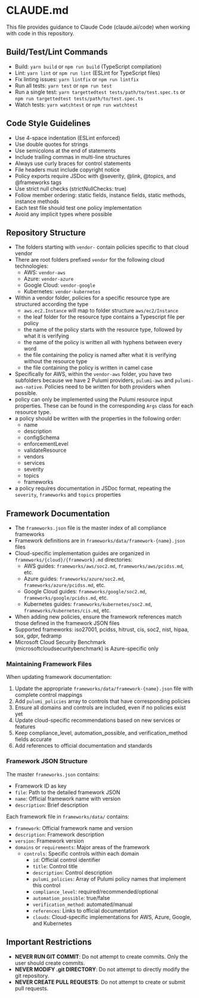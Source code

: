 # CLAUDE.md

This file provides guidance to Claude Code (claude.ai/code) when working with code in this repository.

## Build/Test/Lint Commands

- Build: `yarn build` or `npm run build` (TypeScript compilation)
- Lint: `yarn lint` or `npm run lint` (ESLint for TypeScript files)
- Fix linting issues: `yarn lintfix` or `npm run lintfix`
- Run all tests: `yarn test` or `npm run test`
- Run a single test: `yarn targettedtest tests/path/to/test.spec.ts` or `npm run targettedtest tests/path/to/test.spec.ts`
- Watch tests: `yarn watchtest` or `npm run watchtest`

## Code Style Guidelines

- Use 4-space indentation (ESLint enforced)
- Use double quotes for strings
- Use semicolons at the end of statements
- Include trailing commas in multi-line structures
- Always use curly braces for control statements
- File headers must include copyright notice
- Policy exports require JSDoc with @severity, @link, @topics, and @frameworks tags
- Use strict null checks (strictNullChecks: true)
- Follow member ordering: static fields, instance fields, static methods, instance methods
- Each test file should test one policy implementation
- Avoid any implicit types where possible

## Repository Structure

- The folders starting with `vendor-` contain policies specific to that cloud vendor
- There are root folders prefixed `vendor` for the following cloud technologies:
  - AWS: `vendor-aws`
  - Azure: `vendor-azure`
  - Google Cloud: `vendor-google`
  - Kubernetes: `vendor-kubernetes`
- Within a vendor folder, policies for a specific resource type are structured according the type
  - `aws.ec2.Instance` will map to folder structure `aws/ec2/Instance`
  - the leaf folder for the resource type contains a Typescript file per policy
  - the name of the policy starts with the resource type, followed by what it is verifying
  - the name of the policy is written all with hyphens between every word
  - the file containing the policy is named after what it is verifying without the resource type
  - the file containing the policy is written in camel case
- Specifically for AWS, within the `vendor-aws` folder, you have two subfolders because we have 2
  Pulumi providers, `pulumi-aws` and `pulumi-aws-native`. Policies need to be written for both
  providers when possible.
- policy can only be implemented using the Pulumi resource input properties. These can be found
  in the corresponding `Args` class for each resource type.
- a policy should be written with the properties in the following order:
  - name
  - description
  - configSchema
  - enforcementLevel
  - validateResource
  - vendors
  - services
  - severity
  - topics
  - frameworks
- a policy requires documentation in JSDoc format, repeating the `severity`, `frameworks` and `topics` properties

## Framework Documentation

- The `frameworks.json` file is the master index of all compliance frameworks
- Framework definitions are in `frameworks/data/framework-{name}.json` files
- Cloud-specific implementation guides are organized in `frameworks/{cloud}/{framework}.md` directories:
  - AWS guides: `frameworks/aws/soc2.md`, `frameworks/aws/pcidss.md`, etc.
  - Azure guides: `frameworks/azure/soc2.md`, `frameworks/azure/pcidss.md`, etc.
  - Google Cloud guides: `frameworks/google/soc2.md`, `frameworks/google/pcidss.md`, etc.
  - Kubernetes guides: `frameworks/kubernetes/soc2.md`, `frameworks/kubernetes/cis.md`, etc.
- When adding new policies, ensure the framework references match those defined in the framework JSON files
- Supported frameworks: iso27001, pcidss, hitrust, cis, soc2, nist, hipaa, sox, gdpr, fedramp
- Microsoft Cloud Security Benchmark (microsoftcloudsecuritybenchmark) is Azure-specific only

### Maintaining Framework Files

When updating framework documentation:
1. Update the appropriate `frameworks/data/framework-{name}.json` file with complete control mappings
2. Add `pulumi_policies` array to controls that have corresponding policies
3. Ensure all domains and controls are included, even if no policies exist yet
4. Update cloud-specific recommendations based on new services or features
5. Keep compliance_level, automation_possible, and verification_method fields accurate
6. Add references to official documentation and standards

### Framework JSON Structure

The master `frameworks.json` contains:
- Framework ID as key
- `file`: Path to the detailed framework JSON
- `name`: Official framework name with version
- `description`: Brief description

Each framework file in `frameworks/data/` contains:
- `framework`: Official framework name and version
- `description`: Framework description
- `version`: Framework version
- `domains` or `requirements`: Major areas of the framework
  - `controls`: Specific controls within each domain
    - `id`: Official control identifier
    - `title`: Control title
    - `description`: Control description
    - `pulumi_policies`: Array of Pulumi policy names that implement this control
    - `compliance_level`: required/recommended/optional
    - `automation_possible`: true/false
    - `verification_method`: automated/manual
    - `references`: Links to official documentation
    - `clouds`: Cloud-specific implementations for AWS, Azure, Google, and Kubernetes

## Important Restrictions

- **NEVER RUN GIT COMMIT**: Do not attempt to create commits. Only the user should create commits.
- **NEVER MODIFY .git DIRECTORY**: Do not attempt to directly modify the git repository.
- **NEVER CREATE PULL REQUESTS**: Do not attempt to create or submit pull requests.
